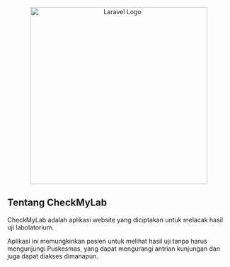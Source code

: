 <p align="center"><a href="https://laravel.com" target="_blank"><img src="https://raw.githubusercontent.com/laravel/art/master/logo-lockup/5%20SVG/2%20CMYK/1%20Full%20Color/laravel-logolockup-cmyk-red.svg" width="400" alt="Laravel Logo"></a></p>


## Tentang CheckMyLab

CheckMyLab adalah aplikasi website yang diciptakan untuk melacak hasil uji labolatorium.

Aplikasi ini memungkinkan pasien untuk melihat hasil uji tanpa harus mengunjungi Puskesmas, yang dapat mengurangi antrian kunjungan dan juga dapat diakses dimanapun.
